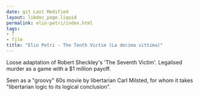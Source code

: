 ```yaml
---
date: git Last Modified
layout: libdoc_page.liquid
permalink: elio-petri/index.html
tags:
- T
- film
title: "Elio Petri - The Tenth Victim (La decima vittima)"
---
```


Loose adaptation of Robert Sheckley's 'The Seventh  Victim'. Legalised murder as a game with a $1 million payoff.

Seen as a "groovy" 60s movie by libertarian Carl Milsted,  for whom it takes "libertarian logic to its logical conclusion".